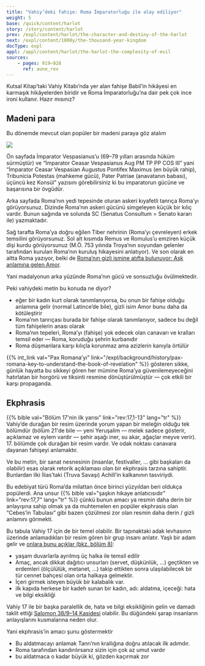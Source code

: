 ```yaml
---
title: "Vahiy’deki fahişe: Roma İmparatorluğu ile alay ediliyor"
weight: 5
base: /quick/content/harlot
story: /story/content/harlot
prev: /expl/content/harlot/the-character-and-destiny-of-the-harlot
next: /expl/content/1000y/the-thousand-year-kingdom
docType: expl
appl: /appl/content/harlot/the-harlot-the-complexity-of-evil
sources: 
    - pages: 919–928
      ref: aune_rev
---
```


Kutsal Kitap’taki Vahiy Kitabı’nda yer alan fahişe Babil’in hikâyesi en karmaşık hikâyelerden biridir ve Roma İmparatorluğu’na dair pek çok ince ironi kullanır. Hazır mısınız?

## Madeni para

<a name="cbea"></a>
Bu dönemde mevcut olan popüler bir madeni paraya göz atalım

![](/images/coin.png) <!-- https://www.britishmuseum.org/collection/object/C_1872-0709-477" -->

Ön sayfada İmparator Vespasianus’u (69–79 yılları arasında hüküm sürmüştür) ve “İmparator Ceasar Vespasianus Aug PM TP PP COS III” yani “İmparator Ceasar Vespasian Augustus Pontifex Maximus (en büyük rahip), Tribunicia Potestas (mahkeme gücü), Pater Patriae (anavatanın babası), üçüncü kez Konsül” yazısını görebilirsiniz ki bu imparatorun gücüne ve başarısına bir övgüdür.

Arka sayfada Roma’nın yedi tepesinde oturan askeri kıyafetli tanrıça Roma’yı görüyorsunuz. Dizinde Roma’nın askeri gücünü simgeleyen küçük bir kılıç vardır. Bunun sağında ve solunda SC (Senatus Consultum = Senato kararı ile) yazmaktadır.

Sağ tarafta Roma’ya doğru eğilen Tiber nehrinin (Roma’yı çevreleyen) erkek temsilini görüyorsunuz. Sol alt kısımda Remus ve Romulus’u emziren küçük dişi kurdu görüyorsunuz (M.Ö. 753 yılında Troya’nın soyundan gelenler tarafından kurulan Roma’nın kuruluş hikayesini anlatıyor). Ve son olarak en altta Roma yazıyor, belki de [Roma’nın gizli ismine atıfta bulunuyor: Aşk anlamına gelen Amor](https://www.quartahospitalityinrome.com/en/Rome-and-the-secret-of-its-name/).

Yani madalyonun arka yüzünde Roma’nın gücü ve sonsuzluğu övülmektedir.

Peki vahiydeki metin bu konuda ne diyor?

- eğer bir kadın kurt olarak tanımlanıyorsa, bu onun bir fahişe olduğu anlamına gelir (normal Latince’de bile), gizli isim Amor bunu daha da kötüleştirir
- Roma’nın tanrıçası burada bir fahişe olarak tanımlanıyor, sadece bu değil tüm fahişelerin anası olarak
- Roma’nın tepeleri, Roma’yı (fahişe) yok edecek olan canavarı ve kralları temsil eder — Roma, koruduğu şehrin kurbanıdır
- Roma düşmanlara karşı kılıçla korunmaz ama azizlerin kanıyla örtülür

{{% int_link val="Pax Romana’yı" link="/expl/background/history/pax-romana-key-to-understand-the-book-of-revelation" %}} gösteren sikke, günlük hayatta bu sikkeyi gören her mümine Roma’ya güvenilemeyeceğini hatırlatan bir horgörü ve tiksinti resmine dönüştürülmüştür — çok etkili bir karşı propaganda.

## Ekphrasis

<a name="585e"></a>
{{% bible val="Bölüm 17'nin ilk yarısı" link="rev:17,1-13" lang="tr" %}} Vahiy’de durağan bir resim üzerinde yorum yapan bir meleğin olduğu tek bölümdür (bölüm 21'de bile — yeni Yeruşalim — melek sadece gösterir, açıklamaz ve eylem vardır — şehir aşağı iner, su akar, ağaçlar meyve verir). 17. bölümde çok durağan bir resim vardır. Ve odak noktası canavara dayanan fahişeyi anlamaktır.

Ve bu metin, bir sanat nesnesinin (insanlar, festivaller, … gibi başkaları da olabilir) esas olarak retorik açıklaması olan bir ekphrasis tarzına sahiptir. Bunlardan ilki İlias’taki (Truva Savaşı) Achill’in kalkanının tasviriydi.

Bu edebiyat türü Roma’da milattan önce birinci yüzyıldan beri oldukça popülerdi. Ana unsur {{% bible val="şaşkın hikaye anlatıcısıdır" link="rev:17,7" lang="tr" %}} çünkü bunun amacı ya resmin daha derin bir anlayışına sahip olmak ya da muhtemelen en popüler ekphrasis olan “Cebes’in Tabulası” gibi bazen çözülmesi zor olan resmin daha derin / gizli anlamını görmekti.

Bu tabula Vahiy 17 için de bir temel olabilir. Bir tapınaktaki adak levhasının üzerinde anlamadıkları bir resim gören bir grup insanı anlatır. Yaşlı bir adam gelir ve [onlara bunu açıklar (bkz. bölüm 8)](https://archive.org/details/cebestabletwithi00cebeiala/page/n4/mode/1up?view=theater):

- yaşam duvarlarla ayrılmış üç halka ile temsil edilir
- Amaç, ancak dikkat dağıtıcı unsurları (servet, düşkünlük, …) geçtikten ve erdemleri (ölçülülük, metanet, …) takip ettikten sonra ulaşılabilecek bir tür cennet bahçesi olan orta halkaya gelmektir.
- İçeri girmek isteyen büyük bir kalabalık var.
- ilk kapıda herkese bir kadeh sunan bir kadın, adı: aldatma, içeceği: hata ve bilgi eksikliği

Vahiy 17 ile bir başka paralellik de, hata ve bilgi eksikliğinin gelin ve damadı taklit ettiği [Salomon 38/9–14 Kasidesi](https://en.wikipedia.org/wiki/Odes_of_Solomon) olabilir. Bu düğündeki şarap insanların anlayışlarını kusmalarına neden olur.

Yani ekphrasis’in amacı şunu göstermektir

- Bu aldatmacayı anlamak Tanrı’nın krallığına doğru atılacak ilk adımdır.
- Roma tarafından kandırılırsanız sizin için çok az umut vardır
- bu aldatmaca o kadar büyük ki, gözden kaçırmak zor
